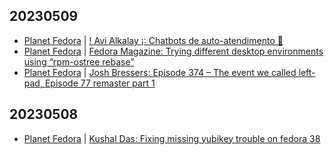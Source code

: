 ## 20230509
- [Planet Fedora](http://fedoraplanet.org/) | [! Avi Alkalay ¡: Chatbots de auto-atendimento 🥱](https://avi.alkalay.net/2023/05/dilema-chatbots.html)
- [Planet Fedora](http://fedoraplanet.org/) | [Fedora Magazine: Trying different desktop environments using “rpm-ostree rebase”](https://fedoramagazine.org/trying-different-desktop-environments-using-rpm-ostree/)
- [Planet Fedora](http://fedoraplanet.org/) | [Josh Bressers: Episode 374 – The event we called left-pad, Episode 77 remaster part 1](https://opensourcesecurity.io/2023/05/07/episode-374-the-event-we-called-left-pad-episode-77-remaster-part-1/)

## 20230508
- [Planet Fedora](http://fedoraplanet.org/) | [Kushal Das: Fixing missing yubikey trouble on fedora 38](https://kushaldas.in/posts/fixing-missing-yubikey-trouble-on-fedora-38.html)

